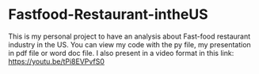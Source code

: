 # Fastfood-Restaurant-intheUS
This is my personal project to have an analysis about Fast-food restaurant industry in the US.
You can view my code with the py file, my presentation in pdf file or word doc file.
I also present in a video format in this link: https://youtu.be/tPi8EVPvfS0
